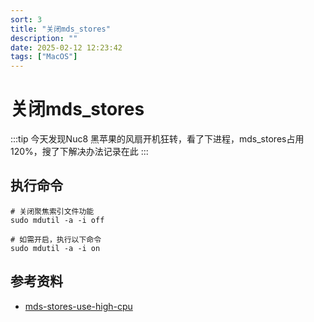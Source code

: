 ```yaml
---
sort: 3
title: "关闭mds_stores"
description: ""
date: 2025-02-12 12:23:42
tags: ["MacOS"]
---
```


# 关闭mds_stores

:::tip
今天发现Nuc8 黑苹果的风扇开机狂转，看了下进程，mds_stores占用120%，搜了下解决办法记录在此
:::

## 执行命令

```shell
# 关闭聚焦索引文件功能
sudo mdutil -a -i off

# 如需开启，执行以下命令
sudo mdutil -a -i on
```

## 参考资料

* [mds-stores-use-high-cpu](https://www.xtplayer.cn/macos/mds-stores-use-high-cpu)
